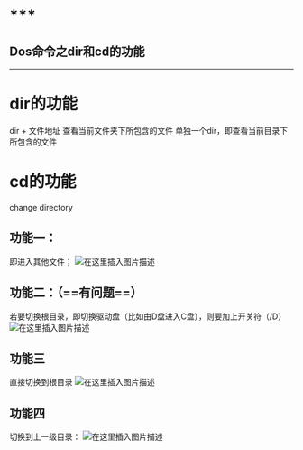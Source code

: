﻿
# ***

## Dos命令之dir和cd的功能

***


# dir的功能
dir + 文件地址
查看当前文件夹下所包含的文件
单独一个dir，即查看当前目录下所包含的文件



# cd的功能
change directory
## 功能一：
即进入其他文件；
![在这里插入图片描述](https://img-blog.csdnimg.cn/c23f78efcaca40079a5f57fbc32f4bc4.png)

## 功能二：（==有问题==）
若要切换根目录，即切换驱动盘（比如由D盘进入C盘），则要加上开关符（/D）
![在这里插入图片描述](https://img-blog.csdnimg.cn/d7bdbb9e1ad4453fb77d821a474b6749.png)
## 功能三
直接切换到根目录
![在这里插入图片描述](https://img-blog.csdnimg.cn/93ade2f8ae314120bec9b1f0564702eb.png)
## 功能四
切换到上一级目录：
![在这里插入图片描述](https://img-blog.csdnimg.cn/5a074b62d733418cb342f25fa263250b.png)

